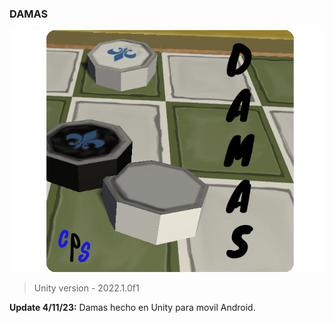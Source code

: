### DAMAS

![](https://github.com/camilo1962/Damas/blob/main/Assets/Artwork/Icono.png)

> Unity version - 2022.1.0f1

**Update 4/11/23:** Damas hecho en Unity para movil Android.

